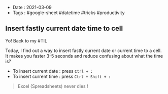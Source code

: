 - Date : 2021-03-09
- Tags : #google-sheet #datetime #tricks #productivity

## Insert fastly current date time to cell

Yo! Back to my #TIL

Today, I find out a way to insert fastly current date or current time to a cell. It makes you faster 3-5 seconds and reduce confusing about what the time is?

- To insert current date : press `Ctrl + :`
- To insert current time : press `Ctrl + Shift + :`

> Excel (Spreadsheets) never dies !

